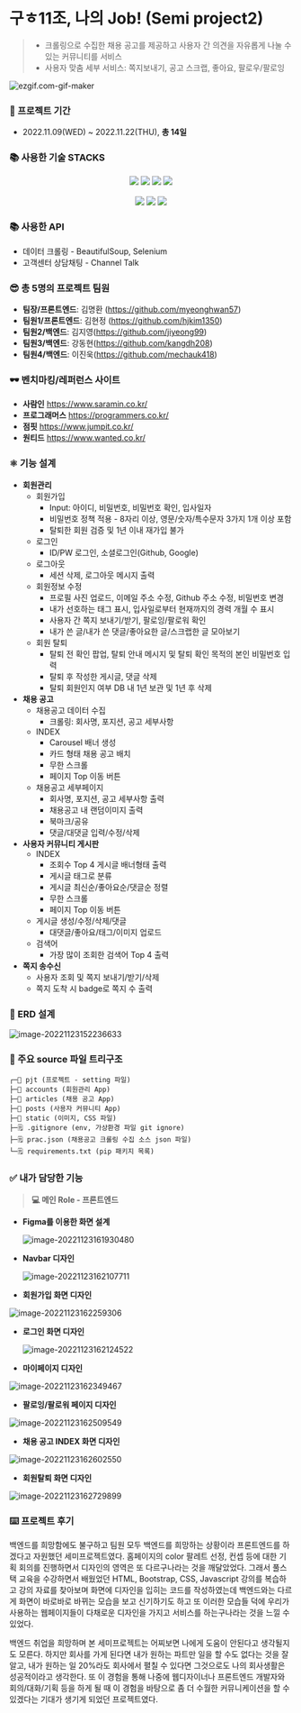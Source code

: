 # 구ㅎ11조, 나의 Job! (Semi project2)

> - 크롤링으로 수집한 채용 공고를 제공하고 사용자 간 의견을 자유롭게 나눌 수 있는 커뮤니티를 서비스
> - 사용자 맞춤 세부 서비스: 쪽지보내기, 공고 스크랩, 좋아요, 팔로우/팔로잉

![ezgif.com-gif-maker](README.assets/ezgif.com-gif-maker.gif)





### 🔨 프로젝트 기간

* 2022.11.09(WED) ~ 2022.11.22(THU), **총 14일**





<div>
    <h3>📚 사용한 기술 STACKS</h3>
</div>

<div align=center>
    <img src="https://img.shields.io/badge/python-3776AB?style=for-the-badge&logo=python&logoColor=white">
    <img src="https://img.shields.io/badge/html5-E34F26?style=for-the-badge&logo=html5&logoColor=white">
    <img src="https://img.shields.io/badge/css-1572B6?style=for-the-badge&logo=css3&logoColor=white">
    <img src="https://img.shields.io/badge/javascript-F7DF1E?style=for-the-badge&logo=javascript&logoColor=black"> <br><br>
<img src="https://img.shields.io/badge/github-181717?style=for-the-badge&logo=github&logoColor=white">
    <img src="https://img.shields.io/badge/bootstrap-7952B3?style=for-the-badge&logo=bootstrap&logoColor=white">
    <img src="https://img.shields.io/badge/django-092E20?style=for-the-badge&logo=django&logoColor=white">
</div>




### 📚 사용한 API

- 데이터 크롤링 - BeautifulSoup, Selenium
- 고객센터 상담채팅 - Channel Talk





### 😎 총 5명의 프로젝트 팀원

- **팀장/프론트엔드**: 김명환 (https://github.com/myeonghwan57)
- **팀원1/프론트엔드**: 김현정 (https://github.com/hjkim1350)
- **팀원2/백엔드**: 김지영(https://github.com/jiyeong99)
- **팀원3/백엔드**: 강동현(https://github.com/kangdh208)
- **팀원4/백엔드**: 이진욱(https://github.com/mechauk418)





### 🕶️ 벤치마킹/레퍼런스 사이트

- **사람인** https://www.saramin.co.kr/
- **프로그래머스** https://programmers.co.kr/
- **점핏** https://www.jumpit.co.kr/
- **원티드** https://www.wanted.co.kr/





### ⚛️ 기능 설계

- **회원관리**
  - 회원가입
    - Input: 아이디, 비밀번호, 비밀번호 확인, 입사일자
    - 비밀번호 정책 적용 - 8자리 이상, 영문/숫자/특수문자 3가지 1개 이상 포함
    - 탈퇴한 회원 검증 및 1년 이내 재가입 불가
  - 로그인
    - ID/PW 로그인, 소셜로그인(Github, Google)
  - 로그아웃
    - 세션 삭제, 로그아웃 메시지 출력
  - 회원정보 수정
    - 프로필 사진 업로드, 이메일 주소 수정, Github 주소 수정, 비밀번호 변경
    - 내가 선호하는 태그 표시, 입사일로부터 현재까지의 경력 개월 수 표시
    - 사용자 간 쪽지 보내기/받기, 팔로잉/팔로워 확인
    - 내가 쓴 글/내가 쓴 댓글/좋아요한 글/스크랩한 글 모아보기
  - 회원 탈퇴
    - 탈퇴 전 확인 팝업, 탈퇴 안내 메시지 및 탈퇴 확인 목적의 본인 비밀번호 입력
    - 탈퇴 후 작성한 게시글, 댓글 삭제
    - 탈퇴 회원인지 여부 DB 내 1년 보관 및 1년 후 삭제
- **채용 공고**
  - 채용공고 데이터 수집
    - 크롤링: 회사명, 포지션, 공고 세부사항
  - INDEX
    - Carousel 배너 생성
    - 카드 형태 채용 공고 배치
    - 무한 스크롤
    - 페이지 Top 이동 버튼
  - 채용공고 세부페이지
    - 회사명, 포지션, 공고 세부사항 출력
    - 채용공고 내 랜덤이미지 출력
    - 북마크/공유
    - 댓글/대댓글 입력/수정/삭제
- **사용자 커뮤니티 게시판**
  - INDEX
    - 조회수 Top 4 게시글 배너형태 출력
    - 게시글 태그로 분류
    - 게시글 최신순/좋아요순/댓글순 정렬
    - 무한 스크롤
    - 페이지 Top 이동 버튼
  - 게시글 생성/수정/삭제/댓글
    - 대댓글/좋아요/태그/이미지 업로드
  - 검색어
    - 가장 많이 조회한 검색어 Top 4 출력
- **쪽지 송수신**
  - 사용자 조회 및 쪽지 보내기/받기/삭제
  - 쪽지 도착 시 badge로 쪽지 수 출력





### 📱 ERD 설계

![image-20221123152236633](README.assets/image-20221123152236633.png)





### 📁 주요 source 파일 트리구조

```text
┌─📁 pjt (프로젝트 - setting 파일)
├─📁 accounts (회원관리 App)
├─📁 articles (채용 공고 App)
├─📁 posts (사용자 커뮤니티 App)
├─📁 static (이미지, CSS 파일)
├─🗒️ .gitignore (env, 가상환경 파일 git ignore)
├─🗒️ prac.json (채용공고 크롤링 수집 소스 json 파일)
└─🗒️ requirements.txt (pip 패키지 목록)
```





### ✅ 내가 담당한 기능

> **💻 메인 Role - 프론트엔드**

- **Figma를 이용한 화면 설계**

  ![image-20221123161930480](README.assets/image-20221123161930480.png)



- **Navbar 디자인**

  ![image-20221123162107711](README.assets/image-20221123162107711.png)

  



- **회원가입 화면 디자인**

![image-20221123162259306](README.assets/image-20221123162259306.png)





- **로그인 화면 디자인**

  ![image-20221123162124522](README.assets/image-20221123162124522.png)



- **마이페이지 디자인**

![image-20221123162349467](README.assets/image-20221123162349467.png)





- **팔로잉/팔로워 페이지 디자인**

![image-20221123162509549](README.assets/image-20221123162509549.png)





- **채용 공고 INDEX 화면 디자인**

![image-20221123162602550](README.assets/image-20221123162602550.png)





- **회원탈퇴 화면 디자인**

![image-20221123162729899](README.assets/image-20221123162729899.png)





### ⌨️ 프로젝트 후기

백엔드를 희망함에도 불구하고 팀원 모두 백엔드를 희망하는 상황이라 프론트엔드를 하겠다고 자원했던 세미프로젝트였다. 홈페이지의 color 팔레트 선정, 컨셉 등에 대한 기획 회의를 진행하면서 디자인의 영역은 또 다르구나라는 것을 깨달았었다. 그래서 풀스택 교육을 수강하면서 배웠었던 HTML, Bootstrap, CSS, Javascript 강의를 복습하고 강의 자료를 찾아보며 화면에 디자인을 입히는 코드를 작성하였는데 백엔드와는 다르게 화면이 바로바로 바뀌는 모습을 보고 신기하기도 하고 또 이러한 모습들 덕에 우리가 사용하는 웹페이지들이 다채로운 디자인을 가지고 서비스를 하는구나라는 것을 느낄 수 있었다.

백엔드 취업을 희망하며 본 세미프로젝트는 어찌보면 나에게 도움이 안된다고 생각될지도 모른다. 하지만 회사를 가게 된다면 내가 원하는 파트만 일을 할 수도 없다는 것을 잘 알고, 내가 원하는 일 20%라도 회사에서 펼칠 수 있다면 그것으로도 나의 회사생활은 성공적이라고 생각한다. 또 이 경험을 통해 나중에 웹디자이너나 프론트엔드 개발자와 회의/대화/기획 등을 하게 될 때 이 경험을 바탕으로 좀 더 수월한 커뮤니케이션을 할 수 있겠다는 기대가 생기게 되었던 프로젝트였다.
